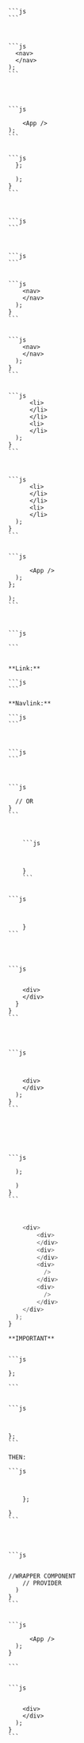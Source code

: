 


    ```js
    ```



    ```js
      <nav>
      </nav>
    );
    ```




    ```js

        <App />
    );
    ```


    ```js
      };

      );
    }
    ```



    ```js
    ```



    ```js
    ```


    ```js
        <nav>
        </nav>
      );
    }
    ```


    ```js
        <nav>
        </nav>
      );
    }
    ```


    ```js
          <li>
          </li>
          </li>
          <li>
          </li>
      );
    }
    ```



    ```js
          <li>
          </li>
          </li>
          <li>
          </li>
      );
    }
    ```


    ```js

          <App />
      );
    };

    );
    ```



    ```js

    ```


    **Link:**

    ```js
    ```

    **Navlink:**

    ```js
    ```



    ```js
    ```



    ```js

      // OR
    }
    ```



        ```js



        }
        ```


    ```js



        }
    ```




    ```js


        <div>
        </div>
      }
    }
    ```




    ```js



        <div>
        </div>
      );
    }
    ```






    ```js

      );

      )
    }
    ```



```js


    <div>
        <div>
        </div>
        <div>
        </div>
        <div>
          />
        </div>
        <div>
          />
        </div>
    </div>
  );
}

```

    **IMPORTANT**


    ```js

    };

    ```


    ```js



    };
    ```

    THEN:

    ```js



        };

    }
    ```




    ```js


    //WRAPPER COMPONENT
        // PROVIDER
      )
    }
    ```


    ```js

          <App />
      );
    }

    ```


    ```js


        <div>
        </div>
      );
    }
    ```



